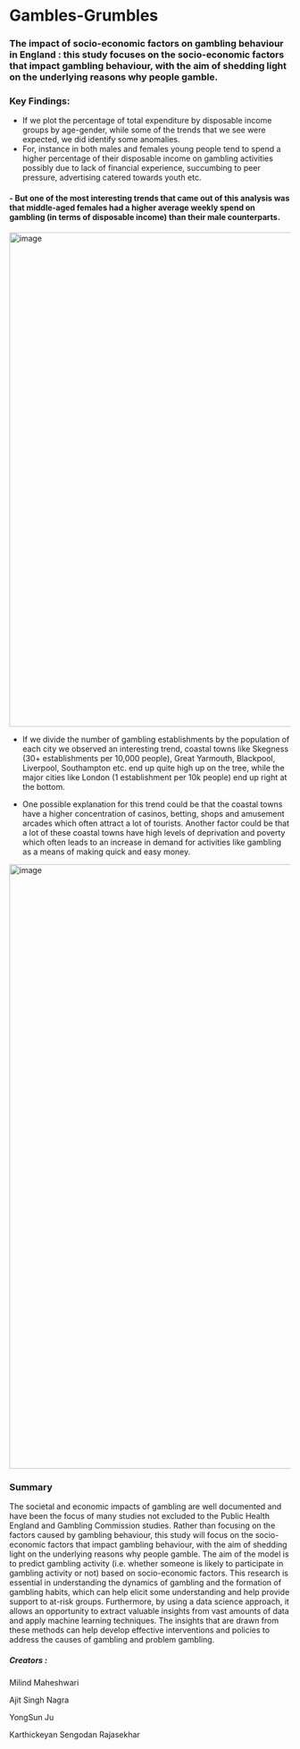 # Gambles-Grumbles
### The impact of socio-economic factors on gambling behaviour in England : this study focuses on the socio-economic factors that impact gambling behaviour, with the aim of shedding light on the underlying reasons why people gamble.


### Key Findings:
- If we plot the percentage of total expenditure by disposable income groups by age-gender, while some of the trends that we see were expected, we did identify some anomalies.
- For, instance in both males and females young people tend to spend a higher percentage of their disposable income on gambling activities possibly due to lack of financial experience, succumbing to peer pressure, advertising catered towards youth etc.


#### - But one of the most interesting trends that came out of this analysis was that middle-aged females had a higher average weekly spend on gambling (in terms of disposable income) than their male counterparts.

<img width="884" alt="image" src="https://github.com/batfleck-06/Gambles-Grumbles/assets/107322502/e803ad00-1445-4f28-b5c5-4a795c4fb569">



- If we divide the number of gambling establishments by the population of each city we observed an interesting trend, coastal towns like Skegness (30+ establishments per 10,000 people), Great Yarmouth, Blackpool, Liverpool, Southampton etc. end up quite high up on the tree, while the major cities like London (1 establishment per 10k people) end up right at the bottom.

- One possible explanation for this trend could be that the coastal towns have a higher concentration of casinos, betting, shops and amusement arcades which often attract a lot of tourists. Another factor could be that a lot of these coastal towns have high levels of deprivation and poverty which often leads to an increase in demand for activities like gambling as a means of making quick and easy money.

<img width="1081" alt="image" src="https://github.com/batfleck-06/Gambles-Grumbles/assets/107322502/070e47c6-bd56-425c-9628-2f75f2a01005">

### Summary

The societal and economic impacts of gambling are well documented and have been the focus of many studies not excluded
to the Public Health England and Gambling Commission studies. Rather than focusing on the factors caused by gambling
behaviour, this study will focus on the socio-economic factors that impact gambling behaviour, with the aim of shedding
light on the underlying reasons why people gamble. The aim of the model is to predict gambling activity (i.e. whether
someone is likely to participate in gambling activity or not) based on socio-economic factors. This research is essential in
understanding the dynamics of gambling and the formation of gambling habits, which can help elicit some understanding
and help provide support to at-risk groups. Furthermore, by using a data science approach, it allows an opportunity to extract
valuable insights from vast amounts of data and apply machine learning techniques. The insights that are drawn from these
methods can help develop effective interventions and policies to address the causes of gambling and problem gambling.

##### Creators :
Milind Maheshwari

Ajit Singh Nagra

YongSun Ju

Karthickeyan Sengodan Rajasekhar

